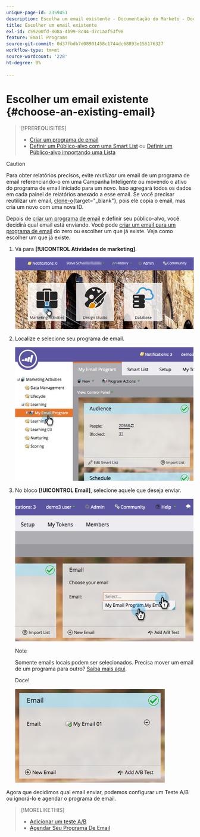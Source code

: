 ```yaml
---
unique-page-id: 2359451
description: Escolha um email existente - Documentação do Marketo - Documentação do produto
title: Escolher um email existente
exl-id: c59200fd-808a-4b99-8c44-d7c1aaf53f98
feature: Email Programs
source-git-commit: 0d37fbdb7d08901458c1744dc68893e155176327
workflow-type: tm+mt
source-wordcount: '228'
ht-degree: 0%

---
```


# Escolher um email existente {#choose-an-existing-email}

>[!PREREQUISITES]
>
>* [Criar um programa de email](/help/marketo/product-docs/email-marketing/email-programs/creating-an-email-program/create-an-email-program.md)
>* [Definir um Público-alvo com uma Smart List](/help/marketo/product-docs/email-marketing/email-programs/managing-people-in-email-programs/define-an-audience-with-a-smart-list.md) ou [Definir um Público-alvo importando uma Lista](/help/marketo/product-docs/email-marketing/email-programs/managing-people-in-email-programs/define-an-audience-by-importing-a-list.md)

>[!CAUTION]
>
>Para obter relatórios precisos, evite _reutilizar_ um email de um programa de email referenciando-o em uma Campanha Inteligente ou movendo o ativo do programa de email iniciado para um novo. Isso agregará todos os dados em cada painel de relatórios anexado a esse email. Se você precisar reutilizar um email, [clone-o](/help/marketo/product-docs/core-marketo-concepts/programs/working-with-programs/clone-an-asset-in-a-program.md){target="_blank"}, pois ele copia o email, mas cria um novo com uma nova ID.

Depois de [criar um programa de email](/help/marketo/product-docs/email-marketing/email-programs/creating-an-email-program/create-an-email-program.md) e definir seu público-alvo, você decidirá qual email está enviando. Você pode [criar um email para um programa de email](/help/marketo/product-docs/email-marketing/email-programs/email-program-actions/create-an-email-for-an-email-program.md) do zero ou escolher um que já existe. Veja como escolher um que já existe.

1. Vá para **[!UICONTROL Atividades de marketing]**.

   ![](assets/login-marketing-activities.png)

1. Localize e selecione seu programa de email.

   ![](assets/selectemailprogram.jpg)

1. No bloco **[!UICONTROL Email]**, selecione aquele que deseja enviar.

   ![](assets/image2014-9-12-11-3a28-3a10.png)

   >[!NOTE]
   >
   >Somente emails locais podem ser selecionados. Precisa mover um email de um programa para outro? [Saiba mais aqui](/help/marketo/product-docs/email-marketing/email-programs/email-program-actions/move-an-email.md).

   Doce!

   ![](assets/image2014-9-12-11-3a28-3a51.png)

Agora que decidimos qual email enviar, podemos configurar um Teste A/B ou ignorá-lo e agendar o programa de email.

>[!MORELIKETHIS]
>
>* [Adicionar um teste A/B](/help/marketo/product-docs/email-marketing/email-programs/email-program-actions/email-test-a-b-test/add-an-a-b-test.md)
>* [Agendar Seu Programa De Email](/help/marketo/product-docs/email-marketing/email-programs/email-program-actions/schedule-your-email-program.md)
